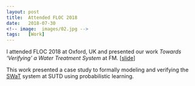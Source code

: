 ```yaml
---
layout: post
title:  Attended FLOC 2018
date:   2018-07-30
<!-- image:  images/02.jpg -->
tags:   [Work]
---
```


I attended FLOC 2018 at Oxford, UK and presented our work *Towards ‘Verifying’ a Water Treatment System* at FM. [[slide](https://github.com/wang-jingyi/myslides/tree/master/FM18)] 

This work presented a case study to formally modeling and verifying the [SWaT](https://itrust.sutd.edu.sg/testbeds/secure-water-treatment-swat/) system at SUTD using probabilistic learning.